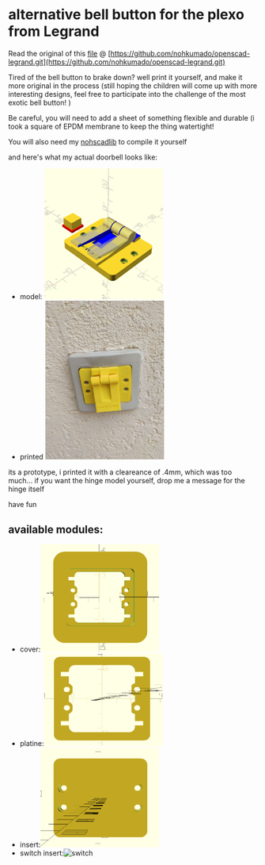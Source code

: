 # alternative bell button for the plexo from Legrand

Read the original of this  [file](https://github.com/nohkumado/openscad-legrand.git) @ 
[https://github.com/nohkumado/openscad-legrand.git](https://github.com/nohkumado/openscad-legrand.git)

Tired of the bell button to brake down? 
well print it yourself, and make it more original in the process 
(still hoping the children will come up with more interesting designs, 
feel free to participate into the challenge of the most exotic bell button! )


Be careful, you will need to add a sheet of something flexible and durable (i took a square of 
EPDM membrane to keep the thing watertight!

You will also need my [nohscadlib](https://github.com/nohkumado/nohscadlib.git) to compile it yourself


and here's what my actual doorbell looks like:

- model: <img src="img/hinge_switch.png" alt="model" width="50%"/>
- printed <img src="img/proto1_klingelknopf.jpg" alt="photo" width="50%"/>

its a prototype, i printed it with a cleareance of .4mm, which was too much... 
if you want the hinge model yourself, drop me a message for the hinge itself

have fun

## available modules:

- cover:<img src="img/plexo_cover.png" alt="cover" width="50%"/>
- platine:<img src="img/plexo_platine.png" alt="platine" width="50%"/>
- insert:<img src="img/plexo_insert.png" alt="insert" width="50%"/>
- switch insert:<img src="img/plexo_switch\_insert.png" alt="switch" width="50%"/>
